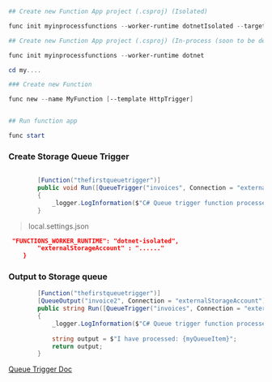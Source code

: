 ```powershell

## Create new Function App project (.csproj) (Isolated)

func init myinprocessfunctions --worker-runtime dotnetIsolated --target-framework net7.0

## Create new Function App project (.csproj) (In-process (soon to be deprecated))

func init myinprocessfunctions --worker-runtime dotnet

cd my....

### Create new Function

func new --name MyFunction [--template HttpTrigger]


## Run function app

func start
```


### Create Storage Queue Trigger

```csharp

        [Function("thefirstqueuetrigger")]
        public void Run([QueueTrigger("invoices", Connection = "externalStorageAccount")] string myQueueItem)
        {
            _logger.LogInformation($"C# Queue trigger function processed: {myQueueItem}");
        }

```

> local.settings.json

```json
 "FUNCTIONS_WORKER_RUNTIME": "dotnet-isolated",
        "externalStorageAccount" : "......"
    }

```


### Output to Storage queue

```csharp
        [Function("thefirstqueuetrigger")]
        [QueueOutput("invoice2", Connection = "externalStorageAccount")]
        public string Run([QueueTrigger("invoices", Connection = "externalStorageAccount")] string myQueueItem)
        {
            _logger.LogInformation($"C# Queue trigger function processed: {myQueueItem}");
           
            string output = $"I have processed: {myQueueItem}";
            return output;
        }


```

[Queue Trigger Doc](#https://learn.microsoft.com/en-us/azure/azure-functions/functions-bindings-storage-queue?tabs=in-process%2Cextensionv5%2Cextensionv3&pivots=programming-language-csharp)